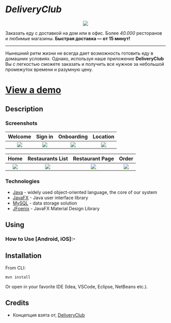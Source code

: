 # _DeliveryClub_

<p align="center"> <img src="http://toplogos.ru/images/logo-delivery-club.png"> </img> </p>

Заказать еду с доставкой на дом или в офис. Более _40.000_ ресторанов и любимые магазины. __Быстрая доставка — от 15 минут!__

---

Нынешний ритм жизни не всегда дает возможность готовить еду в домашних условиях. Однако, используя наше приложение __DeliveryClub__ Вы с легкостью сможете заказать и получить все нужное за небольшой промежуток времени и разумную цену. 

# [View a demo](https://play.google.com/store/apps/details?id=com.deliveryclub&hl=ru&gl=US)

## Description 

### Screenshots

Welcome               |  Sign in               | Onboarding               |  Location
:-------------------------:|:-------------------------:|:-------------------------:|:-------------------------:
![](https://www.codenameone.com/wp-content/uploads/2021/08/GrubHub-1-Welcome.png?raw=true)|![](https://www.codenameone.com/wp-content/uploads/2021/08/GrubHub-2-Sign-In.png?raw=true)|![](https://www.codenameone.com/wp-content/uploads/2021/08/GrubHub-3-Onboarding.png?raw=true)|![](https://www.codenameone.com/wp-content/uploads/2021/08/GrubHub-4-Location.png?raw=true)|

Home               |  Restaurants List               | Restaurant Page             |  Order
:-------------------------:|:-------------------------:|:-------------------------:|:-------------------------:
![](https://www.codenameone.com/wp-content/uploads/2021/08/GrubHub-8-Home.png?raw=true)|![](https://www.codenameone.com/wp-content/uploads/2021/08/GrubHub-9-Restaurants.png?raw=true)|![](https://www.codenameone.com/wp-content/uploads/2021/08/GrubHub-10-Restaurant.png?raw=true)|![](https://www.codenameone.com/wp-content/uploads/2021/08/GrubHub-11-Product.png?raw=true)|


### Technologies
- [Java](https://go.java/index.html) - widely used object-oriented language, the core of our system
- [JavaFX](https://docs.oracle.com/javafx/2/overview/jfxpub-overview.htm) - Java user interface library
- [MySQL](https://www.mysql.com) - data storage solution
- [JFoenix](https://github.com/jfoenixadmin/JFoenix) - JavaFX Material Design Library

## Using

### How to Use [Android, iOS]:-


## Installation

From CLI:

```
mvn install
```

Or open in your favorite IDE (Idea, VSCode, Eclipse, NetBeans etc.).

## Credits

- Концепция взята от, [DeliveryClub](https://deliveryclub.com)
